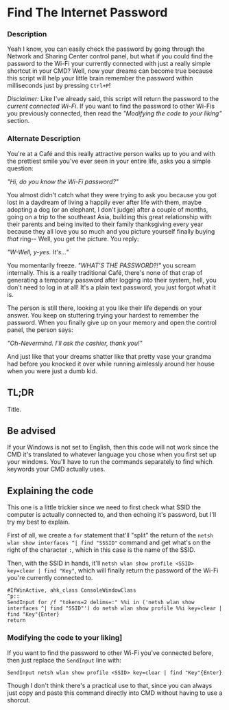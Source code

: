 # Find The Internet Password

### Description

Yeah I know, you can easily check the password by going through the Network and Sharing Center control panel, but what if you could find the password to the Wi-Fi your currently connected with just a really simple shortcut in your CMD? Well, now your dreams can become true because this script will help your little brain remember the password within milliseconds just by pressing ```Ctrl+P```!

_Disclaimer:_ Like I've already said, this script will return the password to the *current connected Wi-Fi*. If you want to find the password to other Wi-Fis you previously connected, then read the _"Modifying the code to your liking"_ section.

### Alternate Description

You're at a Café and this really attractive person walks up to you and with the prettiest smile you've ever seen in your entire life, asks you a simple question:

_"Hi, do you know the Wi-Fi password?"_

You almost didn't catch what they were trying to ask you because you got lost in a daydream of living a happily ever after life with them, maybe adopting a dog (or an elephant, I don't judge) after a couple of months, going on a trip to the southeast Asia, building this great relationship with their parents and being invited to their family thanksgiving every year because they all love you so much and you picture yourself finally buying *that* ring-- Well, you get the picture. You reply:

_"W-Well, y-yes. It's..."_

You momentarily freeze. _"WHAT'S THE PASSWORD?!"_ you scream internally. This is a really traditional Café, there's none of that crap of generating a temporary password after logging into their system, hell, you don't need to log in at all! It's a plain text password, you just forgot what it is.

The person is still there, looking at you like their life depends on your answer. You keep on stuttering trying your hardest to remember the password. When you finally give up on your memory and open the control panel, the person says:

_"Oh-Nevermind. I'll ask the cashier, thank you!"_

And just like that your dreams shatter like that pretty vase your grandma had before you knocked it over while running aimlessly around her house when you were just a dumb kid.

## TL;DR

Title.

## Be advised

If your Windows is not set to English, then this code will not work since the CMD it's translated to whatever language you chose when you first set up your windows. You'll have to run the commands separately to find which keywords your CMD actually uses.

## Explaining the code

This one is a little trickier since we need to first check what SSID the computer is actually connected to, and then echoing it's password, but I'll try my best to explain.

First of all, we create a ```for``` statement that'll "split" the return of the ```netsh wlan show interfaces ^| find "SSSID"``` command and get what's on the right of the character ```:```, which in this case is the name of the SSID.

Then, with the SSID in hands, it'll ```netsh wlan show profile <SSID> key=clear | find "Key"```, which will finally return the password of the Wi-Fi you're currently connected to.

```autohotkeys
#IfWinActive, ahk_class ConsoleWindowClass
^p::
SendInput for /f "tokens=2 delims=:" %%i in ('netsh wlan show interfaces ^| find "SSID"') do netsh wlan show profile %%i key=clear | find "Key"{Enter}
return
```

### Modifying the code to your liking]

If you want to find the password to other Wi-Fi you've connected before, then just replace the ```SendInput``` line with:

```autohotkeys
SendInput netsh wlan show profile <SSID> key=clear | find "Key"{Enter}
```

Though I don't think there's a practical use to that, since you can always just copy and paste this command directly into CMD without having to use a shorcut.
